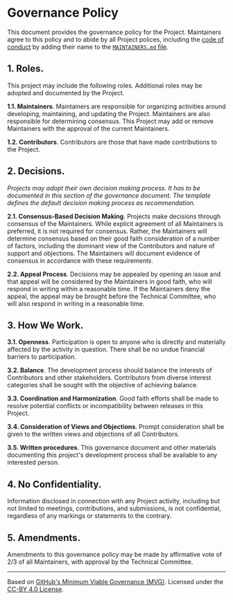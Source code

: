 # Governance Policy

This document provides the governance policy for the Project. Maintainers agree to this policy and to abide by all Project polices, including the [code of conduct](./CODE-OF-CONDUCT.md) by adding their name to the [`MAINTAINERS.md` file](./MAINTAINERS.md).

## 1. Roles.

This project may include the following roles. Additional roles may be adopted and documented by the Project.

**1.1. Maintainers**. Maintainers are responsible for organizing activities around developing, maintaining, and updating the Project. Maintainers are also responsible for determining consensus. This Project may add or remove Maintainers with the approval of the current Maintainers.

**1.2. Contributors**. Contributors are those that have made contributions to the Project.

## 2. Decisions.

*Projects may adopt their own decision making process. It has to be documented in this section of the governance document. The template defines the default decision making process as recommendation.*

**2.1. Consensus-Based Decision Making**. Projects make decisions through consensus of the Maintainers. While explicit agreement of all Maintainers is preferred, it is not required for consensus. Rather, the Maintainers will determine consensus based on their good faith consideration of a number of factors, including the dominant view of the Contributors and nature of support and objections. The Maintainers will document evidence of consensus in accordance with these requirements.

**2.2. Appeal Process**. Decisions may be appealed by opening an issue and that appeal will be considered by the Maintainers in good faith, who will respond in writing within a reasonable time. If the Maintainers deny the appeal, the appeal may be brought before the Technical Committee, who will also respond in writing in a reasonable time.

## 3. How We Work.

**3.1. Openness**. Participation is open to anyone who is directly and materially affected by the activity in question. There shall be no undue financial barriers to participation.

**3.2. Balance**. The development process should balance the interests of Contributors and other stakeholders. Contributors from diverse interest categories shall be sought with the objective of achieving balance.

**3.3. Coordination and Harmonization**. Good faith efforts shall be made to resolve potential conflicts or incompatibility between releases in this Project.

**3.4. Consideration of Views and Objections**. Prompt consideration shall be given to the written views and objections of all Contributors.

**3.5. Written procedures**. This governance document and other materials documenting this project's development process shall be available to any interested person.

## 4. No Confidentiality.

Information disclosed in connection with any Project activity, including but not limited to meetings, contributions, and submissions, is not confidential, regardless of any markings or statements to the contrary.

## 5. Amendments.

Amendments to this governance policy may be made by affirmative vote of 2/3 of all Maintainers, with approval by the Technical Committee.

---
Based on [GitHub's Minimum Viable Governance (MVG)](https://github.com/github/MVG). Licensed under the [CC-BY 4.0 License](https://creativecommons.org/licenses/by/4.0/).
